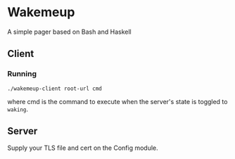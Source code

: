 # Wakemeup
A simple pager based on Bash and Haskell

## Client
### Running
    ./wakemeup-client root-url cmd

where cmd is the command to execute when the server's state is toggled to `waking`.

## Server
Supply your TLS file and cert on the Config module.
